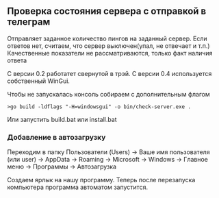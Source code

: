 ## Проверка состояния сервера с отправкой в телеграм

Отправляет заданное количество пингов на заданный сервер.
Если ответов нет, считаем, что сервер выключен(упал, не отвечает и т.п.)
Качественные показатели не рассматриваются, только факт наличия ответа

С версии 0.2 работатет свернутой в трэй.
С версии 0.4 используется собственный WinGui.

Чтобы не запускалась консоль собираем с дополнительным флагом
```
>go build -ldflags "-H=windowsgui" -o bin/check-server.exe .
```
Или запустить build.bat или install.bat

### Добавление в автозагрузку

Переходим в папку
 Пользователи (Users) → Ваше имя пользователя (или user) → AppData → Roaming → Microsoft → Windows → Главное меню → Программы → Автозагрузка

Создаем ярлык на нашу программу.
Теперь после перезапуска компьютера программа автоматом запустится.
